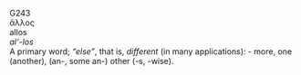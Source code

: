 <body>
  <p>G243<br>  ἄλλος  <br> allos  <br><i>al‘-los </i><br>A primary word; <i>“else”</i>, that is, <i>different</i> (in many applications): - more, one (another), (an-, some an-) other (-s, -wise).<br></p>
 </body>